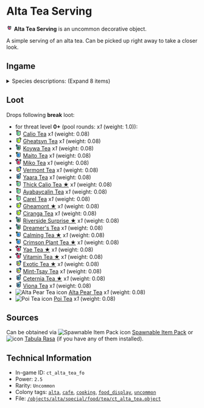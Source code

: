 # Alta Tea Serving

<img src="https://raw.githubusercontent.com/Ceterai/Enternia/main/objects/alta/special/food/tea/icon.png" alt="Alta Tea Serving icon" loading="lazy" height="16px" width="auto" /> **Alta Tea Serving** is an uncommon decorative object.

A simple serving of an alta tea. Can be picked up right away to take a closer look.

## Ingame

<details markdown="1"><summary>Species descriptions: (Expand 8 items)</summary>

- Alta: Oa-a, a tea! I wonder which one it is~
- Apex: A likely sweet tea in a bowl. Should I take it?
- Avian: Ooh, a tasty tea! I bet it tastes just as good as it looks. Only one way to find out!
- Floran: Tea. Floran shell enjoy itsss sswetnesss!
- Glitch: Hungry. I should give this tea a taste.
- Human: Oh, this looks tasty! I think I should try it. Just a bit.
- Hylotl: What a wonderful culinary miracle! I wonder if I could claim it.
- Novakid: This goodness is smellin' very nice!

</details>

## Loot

Drops following **break** loot:

- for threat level **0+** (pool rounds: x*1* (weight: 1.0)):
- <img src="https://raw.githubusercontent.com/Ceterai/Enternia/main/items/generic/food/tier2/ct_calio_tea.png" alt="Calio Tea icon" loading="lazy" height="16px" width="auto" /> [Calio Tea](https://ceterai.github.io/MyEnternia/Wiki/CalioTea) x*1* (weight: 0.08)
- <img src="https://raw.githubusercontent.com/Ceterai/Enternia/main/items/generic/food/tier2/ct_gheatsyn_tea.png" alt="Gheatsyn Tea icon" loading="lazy" height="16px" width="auto" /> [Gheatsyn Tea](https://ceterai.github.io/MyEnternia/Wiki/GheatsynTea) x*1* (weight: 0.08)
- <img src="https://raw.githubusercontent.com/Ceterai/Enternia/main/items/generic/food/tier2/ct_koywa_tea.png" alt="Koywa Tea icon" loading="lazy" height="16px" width="auto" /> [Koywa Tea](https://ceterai.github.io/MyEnternia/Wiki/KoywaTea) x*1* (weight: 0.08)
- <img src="https://raw.githubusercontent.com/Ceterai/Enternia/main/items/generic/food/tier2/ct_maito_tea.png" alt="Maito Tea icon" loading="lazy" height="16px" width="auto" /> [Maito Tea](https://ceterai.github.io/MyEnternia/Wiki/MaitoTea) x*1* (weight: 0.08)
- <img src="https://raw.githubusercontent.com/Ceterai/Enternia/main/items/generic/food/tier2/ct_miko_tea.png" alt="Miko Tea icon" loading="lazy" height="16px" width="auto" /> [Miko Tea](https://ceterai.github.io/MyEnternia/Wiki/MikoTea) x*1* (weight: 0.08)
- <img src="https://raw.githubusercontent.com/Ceterai/Enternia/main/items/generic/food/tier2/ct_vermont_tea.png" alt="Vermont Tea icon" loading="lazy" height="16px" width="auto" /> [Vermont Tea](https://ceterai.github.io/MyEnternia/Wiki/VermontTea) x*1* (weight: 0.08)
- <img src="https://raw.githubusercontent.com/Ceterai/Enternia/main/items/generic/food/tier2/ct_yaara_tea.png" alt="Yaara Tea icon" loading="lazy" height="16px" width="auto" /> [Yaara Tea](https://ceterai.github.io/MyEnternia/Wiki/YaaraTea) x*1* (weight: 0.08)
- <img src="https://raw.githubusercontent.com/Ceterai/Enternia/main/items/generic/food/tier2/ct_calio_tea.png" alt="Thick Calio Tea ★ icon" loading="lazy" height="16px" width="auto" /> [Thick Calio Tea ★](https://ceterai.github.io/MyEnternia/Wiki/ThickCalioTea) x*1* (weight: 0.08)
- <img src="https://raw.githubusercontent.com/Ceterai/Enternia/main/items/generic/food/tier2/ct_calio_tea.png" alt="Ayabaycalin Tea icon" loading="lazy" height="16px" width="auto" /> [Ayabaycalin Tea](https://ceterai.github.io/MyEnternia/Wiki/AyabaycalinTea) x*1* (weight: 0.08)
- <img src="https://raw.githubusercontent.com/Ceterai/Enternia/main/items/generic/food/tier2/ct_calio_tea.png" alt="Carel Tea icon" loading="lazy" height="16px" width="auto" /> [Carel Tea](https://ceterai.github.io/MyEnternia/Wiki/CarelTea) x*1* (weight: 0.08)
- <img src="https://raw.githubusercontent.com/Ceterai/Enternia/main/items/generic/food/tier2/ct_gheatsyn_tea.png" alt="Gheamont ★ icon" loading="lazy" height="16px" width="auto" /> [Gheamont ★](https://ceterai.github.io/MyEnternia/Wiki/Gheamont) x*1* (weight: 0.08)
- <img src="https://raw.githubusercontent.com/Ceterai/Enternia/main/items/generic/food/tier2/ct_gheatsyn_tea.png" alt="Ciranga Tea icon" loading="lazy" height="16px" width="auto" /> [Ciranga Tea](https://ceterai.github.io/MyEnternia/Wiki/CirangaTea) x*1* (weight: 0.08)
- <img src="https://raw.githubusercontent.com/Ceterai/Enternia/main/items/generic/food/tier2/ct_koywa_tea.png" alt="Riverside Surprise ★ icon" loading="lazy" height="16px" width="auto" /> [Riverside Surprise ★](https://ceterai.github.io/MyEnternia/Wiki/RiversideSurprise) x*1* (weight: 0.08)
- <img src="https://raw.githubusercontent.com/Ceterai/Enternia/main/items/generic/food/tier2/ct_koywa_tea.png" alt="Dreamer's Tea icon" loading="lazy" height="16px" width="auto" /> [Dreamer's Tea](https://ceterai.github.io/MyEnternia/Wiki/Dreamer'sTea) x*1* (weight: 0.08)
- <img src="https://raw.githubusercontent.com/Ceterai/Enternia/main/items/generic/food/tier2/ct_maito_tea.png" alt="Calming Tea ★ icon" loading="lazy" height="16px" width="auto" /> [Calming Tea ★](https://ceterai.github.io/MyEnternia/Wiki/CalmingTea) x*1* (weight: 0.08)
- <img src="https://raw.githubusercontent.com/Ceterai/Enternia/main/items/generic/food/tier2/ct_maito_tea.png" alt="Crimson Plant Tea ★ icon" loading="lazy" height="16px" width="auto" /> [Crimson Plant Tea ★](https://ceterai.github.io/MyEnternia/Wiki/CrimsonPlantTea) x*1* (weight: 0.08)
- <img src="https://raw.githubusercontent.com/Ceterai/Enternia/main/items/generic/food/tier2/ct_miko_tea.png" alt="Yae Tea ★ icon" loading="lazy" height="16px" width="auto" /> [Yae Tea ★](https://ceterai.github.io/MyEnternia/Wiki/YaeTea) x*1* (weight: 0.08)
- <img src="https://raw.githubusercontent.com/Ceterai/Enternia/main/items/generic/food/tier2/ct_miko_tea.png" alt="Vitamin Tea ★ icon" loading="lazy" height="16px" width="auto" /> [Vitamin Tea ★](https://ceterai.github.io/MyEnternia/Wiki/VitaminTea) x*1* (weight: 0.08)
- <img src="https://raw.githubusercontent.com/Ceterai/Enternia/main/items/generic/food/tier2/ct_vermont_tea.png" alt="Exotic Tea ★ icon" loading="lazy" height="16px" width="auto" /> [Exotic Tea ★](https://ceterai.github.io/MyEnternia/Wiki/ExoticTea) x*1* (weight: 0.08)
- <img src="https://raw.githubusercontent.com/Ceterai/Enternia/main/items/generic/food/tier2/ct_vermont_tea.png" alt="Mint-Tsay Tea icon" loading="lazy" height="16px" width="auto" /> [Mint-Tsay Tea](https://ceterai.github.io/MyEnternia/Wiki/Mint-TsayTea) x*1* (weight: 0.08)
- <img src="https://raw.githubusercontent.com/Ceterai/Enternia/main/items/generic/food/tier2/ct_yaara_tea.png" alt="Ceternia Tea ★ icon" loading="lazy" height="16px" width="auto" /> [Ceternia Tea ★](https://ceterai.github.io/MyEnternia/Wiki/CeterniaTea) x*1* (weight: 0.08)
- <img src="https://raw.githubusercontent.com/Ceterai/Enternia/main/items/generic/food/tier2/ct_yaara_tea.png" alt="Viona Tea icon" loading="lazy" height="16px" width="auto" /> [Viona Tea](https://ceterai.github.io/MyEnternia/Wiki/VionaTea) x*1* (weight: 0.08)
- <img src="https://raw.githubusercontent.com/Ceterai/Enternia/main/assetMissing.png" alt="Alta Pear Tea icon" loading="lazy" height="16px" width="auto" /> [Alta Pear Tea](https://ceterai.github.io/MyEnternia/Wiki/AltaPearTea) x*1* (weight: 0.08)
- <img src="https://raw.githubusercontent.com/Ceterai/Enternia/main/assetMissing.png" alt="Poi Tea icon" loading="lazy" height="16px" width="auto" /> [Poi Tea](https://ceterai.github.io/MyEnternia/Wiki/PoiTea) x*1* (weight: 0.08)

## Sources

Can be obtained via <img src="https://raw.githubusercontent.com/Silverfeelin/Starbound-SpawnableItemPack/master/interface/sip/iconSmall.png" alt="Spawnable Item Pack icon" width="18" height="14"/> [Spawnable Item Pack](https://steamcommunity.com/sharedfiles/filedetails/?id=733665104) or <img src="https://steamuserimages-a.akamaihd.net/ugc/263843960696222713/3EC9A7C005541F7D577EBCB8C5736B4EFC9973D6/" alt="icon" width="8" height="12"/> [Tabula Rasa](https://community.playstarbound.com/resources/the-tabula-rasa.3222/) (if you have any of them installed).

## Technical Information

- In-game ID: `ct_alta_tea_fo`
- Power: `2.5`
- Rarity: `Uncommon`
- Colony tags: [`alta`](https://ceterai.github.io/MyEnternia/Wiki/Tags/Alta), [`cafe`](https://ceterai.github.io/MyEnternia/Wiki/Tags/Cafe), [`cooking`](https://ceterai.github.io/MyEnternia/Wiki/Tags/Cooking), [`food_display`](https://ceterai.github.io/MyEnternia/Wiki/Tags/FoodDisplay), [`uncommon`](https://ceterai.github.io/MyEnternia/Wiki/Tags/Uncommon)
- File: [`/objects/alta/special/food/tea/ct_alta_tea.object`](https://github.com/Ceterai/Enternia/blob/main/objects/alta/special/food/tea/ct_alta_tea.object)
